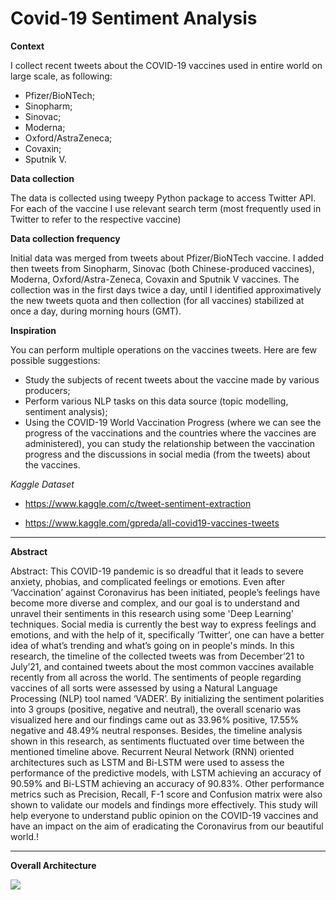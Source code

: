 
# Covid-19 Sentiment Analysis

**Context**

I collect recent tweets about the COVID-19 vaccines used in entire world on large scale, as following:

- Pfizer/BioNTech;
- Sinopharm;
- Sinovac;
- Moderna;
- Oxford/AstraZeneca;
- Covaxin;
- Sputnik V.

**Data collection**

The data is collected using tweepy Python package to access Twitter API. For each of the vaccine I use relevant search term (most frequently used in Twitter to refer to the respective vaccine)

**Data collection frequency**

Initial data was merged from tweets about Pfizer/BioNTech vaccine. I added then tweets from Sinopharm, Sinovac (both Chinese-produced vaccines), Moderna, Oxford/Astra-Zeneca, Covaxin and Sputnik V vaccines. The collection was in the first days twice a day, until I identified approximatively the new tweets quota and then collection (for all vaccines) stabilized at once a day, during morning hours (GMT).

**Inspiration**

You can perform multiple operations on the vaccines tweets. Here are few possible suggestions:

- Study the subjects of recent tweets about the vaccine made by various producers;
- Perform various NLP tasks on this data source (topic modelling, sentiment analysis);
- Using the COVID-19 World Vaccination Progress (where we can see the progress of the vaccinations and the countries where the vaccines are administered), you can study the relationship between the vaccination progress and the discussions in social media (from the tweets) about the vaccines.



*Kaggle Dataset*
- https://www.kaggle.com/c/tweet-sentiment-extraction

- https://www.kaggle.com/gpreda/all-covid19-vaccines-tweets


---

**Abstract**

Abstract: This COVID-19 pandemic is so dreadful that it leads to severe anxiety, phobias, and complicated feelings or emotions. Even after ‘Vaccination’ against Coronavirus has been initiated, people’s feelings have become more diverse and complex, and our goal is to understand and unravel their sentiments in this research using some 'Deep Learning' techniques. Social media is currently the best way to express feelings and emotions, and with the help of it, specifically ‘Twitter’, one can have a better idea of what’s trending and what’s going on in people's minds. In this research, the timeline of the collected tweets was from December’21 to July’21, and contained tweets about the most common vaccines available recently from all across the world. The sentiments of people regarding vaccines of all sorts were assessed by using a Natural Language Processing (NLP) tool named ‘VADER’. By initializing the sentiment polarities into 3 groups (positive, negative and neutral), the overall scenario was visualized here and our findings came out as 33.96% positive, 17.55% negative and 48.49% neutral responses. Besides, the timeline analysis shown in this research, as sentiments fluctuated over time between the mentioned timeline above. Recurrent Neural Network (RNN) oriented architectures such as LSTM and Bi-LSTM were used to assess the performance of the predictive models, with LSTM achieving an accuracy of 90.59% and Bi-LSTM achieving an accuracy of 90.83%. Other performance metrics such as Precision, Recall, F-1 score and Confusion matrix were also shown to validate our models and findings more effectively. This study will help everyone to understand public opinion on the COVID-19 vaccines and have an impact on the aim of eradicating the Coronavirus from our beautiful world.!

---

**Overall Architecture**

<img src = "https://github.com/Shakib-IO/Covid-19_Sentiment_Analysis/blob/main/images/Covid-19.png">
